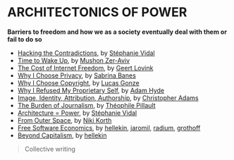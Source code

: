 
# ARCHITECTONICS OF POWER

<p><strong>Barriers to freedom and how we as a society eventually deal with them or fail to do so</strong></p>

<ul>
<li><a href="hacking-the-contradictions">Hacking the Contradictions</a>, by <a href="../authors/stephanie-vidal">Stéphanie Vidal</a></li>
<li><a href="time-to-wake-up">Time to Wake Up</a>, by <a href="../authors/mushon-zer-aviv">Mushon Zer-Aviv</a></li>
<li><a href="the-cost-of-internet-freedom">The Cost of Internet Freedom</a>, by <a href="../authors/geert-lovink">Geert Lovink</a></li>
<li><a href="why-i-choose-privacy">Why I Choose Privacy</a>, by <a href="../authors/sabrina-banes">Sabrina Banes</a></li>
<li><a href="why-i-choose-copyright">Why I Choose Copyright</a>, by <a href="../authors/lucas-gonze">Lucas Gonze</a></li>
<li><a href="why-i-refused-my-proprietary-self">Why I Refused My Proprietary Self</a>, by <a href="../authors/adam-hyde">Adam Hyde</a></li>
<li><a href="image-identity-attribution-authorship">Image, Identity, Attribution, Authorship</a>, by <a href="../authors/christopher-adams">Christopher Adams</a></li>
<li><a href="the-burden-of-journalism">The Burden of Journalism</a>, by <a href="../authors/theophile-pillault">Théophile Pillault</a></li>
<li><a href="architecture=power">Architecture = Power</a>, by <a href="../authors/stephanie-vidal">Stéphanie Vidal</a></li>
<li><a href="from-outer-space">From Outer Space</a>, by <a href="../authors/niki-korth">Niki Korth</a></li>
<li><a href="free-software-economics">Free Software Economics</a>, by <a href="../authors/hellekin">hellekin</a>, <a href="../authors/jaromil">jaromil</a>, <a href="../authors/radium">radium</a>, <a href="../authors/christian-grothoff">grothoff</a></li>
<li><a href="beyond-capitalism">Beyond Capitalism</a>, by <a href="../authors/hellekin">hellekin</a></li>
</ul>


> Collective writing


